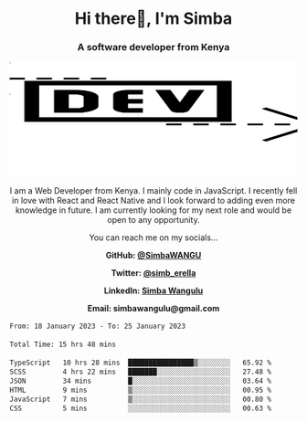 
<h1 align="center"> Hi there👋, I'm Simba</h1>
<h3 align="center">A software developer from Kenya</h3>

<img src="/arrow-svgrepo-com.svg" margin="auto" width="100%" height="200px">


<p align="center">I am a Web Developer from Kenya. I mainly code in JavaScript. I recently fell in love with React and React Native and I look forward to adding even more knowledge in future. I am currently looking for my next role and would be open to any opportunity.</p>

<p align="center">You can reach me on my socials... </p>

<div align="center">

__<p>  GitHub: [@SimbaWANGU](https://github.com/SimbaWANGU)__  </p>
__<p> Twitter: [@simb_erella](https://twitter.com/simb_erella)__ </p>
__<p> LinkedIn: [Simba Wangulu](https://www.linkedin.com/in/simba-wangulu/)__ </p>
__<p> Email: simbawangulu@gmail.com__ </p>

</div>

<!--START_SECTION:waka-->

```text
From: 18 January 2023 - To: 25 January 2023

Total Time: 15 hrs 48 mins

TypeScript   10 hrs 28 mins  ████████████████▒░░░░░░░░   65.92 %
SCSS         4 hrs 22 mins   ███████░░░░░░░░░░░░░░░░░░   27.48 %
JSON         34 mins         █░░░░░░░░░░░░░░░░░░░░░░░░   03.64 %
HTML         9 mins          ▒░░░░░░░░░░░░░░░░░░░░░░░░   00.95 %
JavaScript   7 mins          ▒░░░░░░░░░░░░░░░░░░░░░░░░   00.80 %
CSS          5 mins          ░░░░░░░░░░░░░░░░░░░░░░░░░   00.63 %
```

<!--END_SECTION:waka-->
